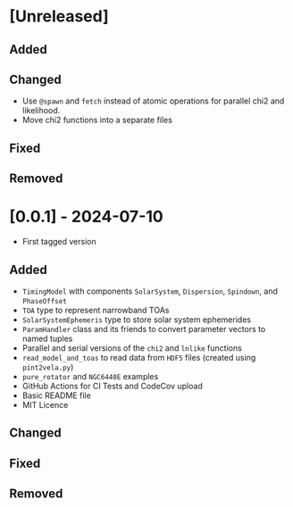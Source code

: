 # [Unreleased]
## Added
## Changed
- Use `@spawn` and `fetch` instead of atomic operations for parallel chi2 and likelihood.
- Move chi2 functions into a separate files
## Fixed
## Removed

# [0.0.1] - 2024-07-10
- First tagged version
## Added
- `TimingModel` with components `SolarSystem`, `Dispersion`, `Spindown`, and `PhaseOffset`
- `TOA` type to represent narrowband TOAs
- `SolarSystemEphemeris` type to store solar system ephemerides
- `ParamHandler` class and its friends to convert parameter vectors to named tuples
- Parallel and serial versions of the `chi2` and `lnlike` functions
- `read_model_and_toas` to read data from `HDF5` files (created using `pint2vela.py`)
- `pure_rotator` and `NGC6440E` examples
- GitHub Actions for CI Tests and CodeCov upload
- Basic README file
- MIT Licence
## Changed
## Fixed
## Removed